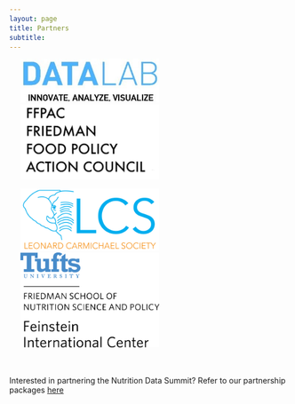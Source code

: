 ```yaml
---
layout: page
title: Partners 
subtitle: 
---
```


<a href="http://datalab.tufts.edu"><img src="/img/partners/datalablogo.jpg" width="250" hspace="20"></a>                       <a href="https://nutrition.tufts.edu/students/student-organizations"><img src="/img/partners/fcs.jpg" width="250" hspace="20"></a>  

<a href="http://www.lcs.tufts.edu/"><img src="/img/partners/lcs.png" width="250" hspace="20"></a>                       <a href="http://fic.tufts.edu/"><img src="/img/partners/feinstein.png" width="250" hspace="20"></a>

<br><br>
Interested in partnering the Nutrition Data Summit? Refer to our partnership packages <a href="http://tuftsnds.io/img/partners/[NDS]%20Sponsorship%20&%20Partnership%20Packages.pdf" download="[NDS] Sponsorship & Partnership Packages.pdf">here</a>

